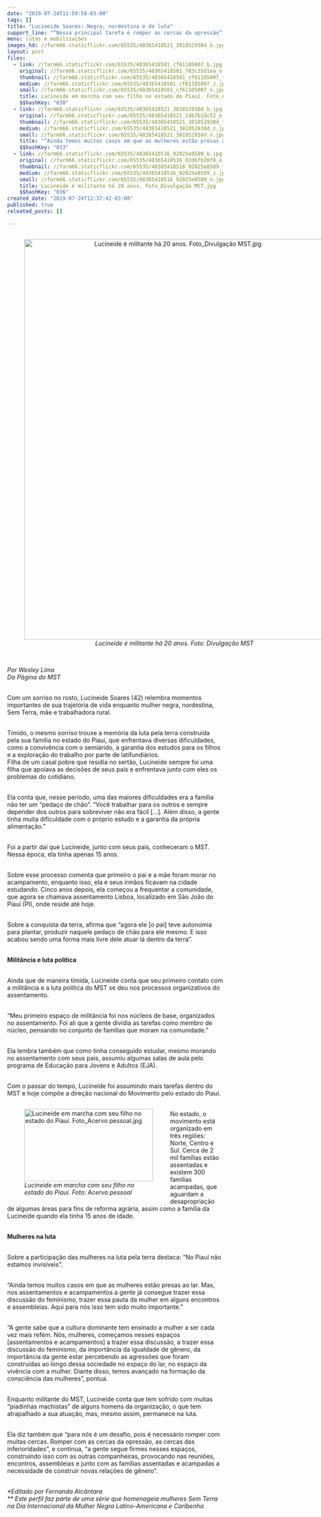 ```yaml
---
date: "2019-07-24T11:59:58-03:00"
tags: []
title: "Lucineide Soares: Negra, nordestina e de luta"
support_line: "“Nossa principal tarefa é romper as cercas da opressão”, afirma Sem Terra"
menu: lutas e mobilizações
images_hd: //farm66.staticflickr.com/65535/48365418521_381852938d_b.jpg
layout: post
files:
  - link: //farm66.staticflickr.com/65535/48365418501_cf61105007_b.jpg
    original: //farm66.staticflickr.com/65535/48365418501_783c35d1ea_o.jpg
    thumbnail: //farm66.staticflickr.com/65535/48365418501_cf61105007_t.jpg
    medium: //farm66.staticflickr.com/65535/48365418501_cf61105007_z.jpg
    small: //farm66.staticflickr.com/65535/48365418501_cf61105007_n.jpg
    title: Lucineide em marcha com seu filho no estado do Piauí. Foto_Acervo pessoal.jpg
    $$hashKey: "030"
  - link: //farm66.staticflickr.com/65535/48365418521_381852938d_b.jpg
    original: //farm66.staticflickr.com/65535/48365418521_14b7b2dc52_o.jpg
    thumbnail: //farm66.staticflickr.com/65535/48365418521_381852938d_t.jpg
    medium: //farm66.staticflickr.com/65535/48365418521_381852938d_z.jpg
    small: //farm66.staticflickr.com/65535/48365418521_381852938d_n.jpg
    title: "“Ainda temos muitos casos em que as mulheres estão presas ao lar, conta Lucineide. Foto_Divulgação MST.jpg"
    $$hashKey: "033"
  - link: //farm66.staticflickr.com/65535/48365418516_92025e8589_b.jpg
    original: //farm66.staticflickr.com/65535/48365418516_02d6fb20f0_o.jpg
    thumbnail: //farm66.staticflickr.com/65535/48365418516_92025e8589_t.jpg
    medium: //farm66.staticflickr.com/65535/48365418516_92025e8589_z.jpg
    small: //farm66.staticflickr.com/65535/48365418516_92025e8589_n.jpg
    title: Lucineide é militante há 20 anos. Foto_Divulgação MST.jpg
    $$hashKey: "036"
created_date: "2019-07-24T12:37:42-03:00"
published: true
releated_posts: []

---
```

<div style="text-align:center">
<figure class="image" style="display:inline-block"><img alt="Lucineide é militante há 20 anos. Foto_Divulgação MST.jpg" height="933" src="//farm66.staticflickr.com/65535/48365418516_92025e8589_b.jpg" width="700" />
<figcaption><em>Lucineide &eacute; militante h&aacute; 20 anos. Foto: Divulga&ccedil;&atilde;o MST</em></figcaption>
</figure>
</div>

<p><br />
<em>Por Wesley Lima<br />
Da P&aacute;gina do MST</em></p>

<p><br />
Com um sorriso no rosto, Lucineide Soares (42) relembra momentos importantes de sua trajet&oacute;ria de vida enquanto mulher negra, nordestina, Sem Terra, m&atilde;e e trabalhadora rural.&nbsp;</p>

<p><br />
T&iacute;mido, o mesmo sorriso trouxe a mem&oacute;ria da luta pela terra constru&iacute;da pela sua fam&iacute;lia no estado do Piau&iacute;, que enfrentava diversas dificuldades, como a conviv&ecirc;ncia com o semi&aacute;rido, a garantia dos estudos para os filhos e a explora&ccedil;&atilde;o do trabalho por parte de latifundi&aacute;rios.&nbsp;<br />
Filha de um casal pobre que residia no sert&atilde;o, Lucineide sempre foi uma filha que apoiava as decis&otilde;es de seus pais e enfrentava junto com eles os problemas do cotidiano.&nbsp;</p>

<p><br />
Ela conta que, nesse per&iacute;odo, uma das maiores dificuldades era a fam&iacute;lia n&atilde;o ter um &ldquo;peda&ccedil;o de ch&atilde;o&rdquo;. &ldquo;Voc&ecirc; trabalhar para os outros e sempre depender dos outros para sobreviver n&atilde;o era f&aacute;cil [...]. Al&eacute;m disso, a gente tinha muita dificuldade com o pr&oacute;prio estudo e a garantia da pr&oacute;pria alimenta&ccedil;&atilde;o.&rdquo;</p>

<p><br />
Foi a partir da&iacute; que Lucineide, junto com seus pais, conheceram o MST. Nessa &eacute;poca, ela tinha apenas 15 anos.&nbsp;</p>

<p><br />
Sobre esse processo comenta que primeiro o pai e a m&atilde;e foram morar no acampamento, enquanto isso, ela e seus irm&atilde;os ficavam na cidade estudando. Cinco anos depois, ela come&ccedil;ou a frequentar a comunidade, que agora se chamava assentamento Lisboa, localizado em S&atilde;o Jo&atilde;o do Piau&iacute; (PI), onde reside at&eacute; hoje.&nbsp;</p>

<p><br />
Sobre a conquista da terra, afirma que &ldquo;agora ele [o pai] teve autonomia para plantar, produzir naquele peda&ccedil;o de ch&atilde;o para ele mesmo. E isso acabou sendo uma forma mais livre dele atuar l&aacute; dentro da terra&rdquo;.&nbsp;</p>

<p><br />
<strong>Milit&acirc;ncia e luta pol&iacute;tica</strong></p>

<p><br />
Ainda que de maneira t&iacute;mida, Lucineide conta que seu primeiro contato com a milit&acirc;ncia e a luta pol&iacute;tica do MST se deu nos processos organizativos do assentamento.&nbsp;</p>

<p><br />
&ldquo;Meu primeiro espa&ccedil;o de milit&acirc;ncia foi nos n&uacute;cleos de base, organizados no assentamento. Foi ali que a gente dividia as tarefas como membro de n&uacute;cleo, pensando no conjunto de fam&iacute;lias que moram na comunidade.&rdquo;&nbsp;</p>

<p><br />
Ela lembra tamb&eacute;m que como tinha conseguido estudar, mesmo morando no assentamento com seus pais, assumiu algumas salas de aula pelo programa de Educa&ccedil;&atilde;o para Jovens e Adultos (EJA).</p>

<p><br />
Com o passar do tempo, Lucineide foi assumindo mais tarefas dentro do MST e hoje comp&otilde;e a dire&ccedil;&atilde;o nacional do Movimento pelo estado do Piau&iacute;.</p>

<figure class="image" style="float:left"><img alt="Lucineide em marcha com seu filho no estado do Piauí. Foto_Acervo pessoal.jpg" height="169" src="//farm66.staticflickr.com/65535/48365418501_cf61105007_b.jpg" width="300" />
<figcaption><em>Lucineide em marcha com seu filho no<br />
estado do Piau&iacute;. Foto: Acervo pessoal</em></figcaption>
</figure>

<p><br />
No estado, o movimento est&aacute; organizado em tr&ecirc;s regi&otilde;es: Norte, Centro e Sul. Cerca de 2 mil fam&iacute;lias est&atilde;o assentadas e existem 300 fam&iacute;lias acampadas, que aguardam a desapropria&ccedil;&atilde;o de algumas &aacute;reas para fins de reforma agr&aacute;ria, assim como a fam&iacute;lia da Lucineide quando ela tinha 15 anos de idade.</p>

<p><br />
<strong>Mulheres na luta</strong></p>

<p><br />
Sobre a participa&ccedil;&atilde;o das mulheres na luta pela terra destaca: &ldquo;No Piau&iacute; n&atilde;o estamos invis&iacute;veis&rdquo;.</p>

<p><br />
&ldquo;Ainda temos muitos casos em que as mulheres est&atilde;o presas ao lar. Mas, nos assentamentos e acampamentos a gente j&aacute; consegue trazer essa discuss&atilde;o do feminismo, trazer essa pauta da mulher em alguns encontros e assembleias. Aqui para n&oacute;s isso tem sido muito importante.&rdquo;&nbsp;</p>

<p><br />
&ldquo;A gente sabe que a cultura dominante tem ensinado a mulher a ser cada vez mais ref&eacute;m. N&oacute;s, mulheres, come&ccedil;amos nesses espa&ccedil;os [assentamentos e acampamentos] a trazer essa discuss&atilde;o, a trazer essa discuss&atilde;o do feminismo, da import&acirc;ncia da igualdade de g&ecirc;nero, da import&acirc;ncia da gente estar percebendo as agress&otilde;es que foram constru&iacute;das ao longo dessa sociedade no espa&ccedil;o do lar, no espa&ccedil;o da viv&ecirc;ncia com a mulher. Diante disso, temos avan&ccedil;ado na forma&ccedil;&atilde;o da consci&ecirc;ncia das mulheres&rdquo;, pontua.</p>

<p><br />
Enquanto militante do MST, Lucineide conta que tem sofrido com muitas &ldquo;piadinhas machistas&rdquo; de alguns homens da organiza&ccedil;&atilde;o, o que tem atrapalhado a sua atua&ccedil;&atilde;o, mas, mesmo assim, permanece na luta.&nbsp;&nbsp;</p>

<p><br />
Ela diz tamb&eacute;m que &ldquo;para n&oacute;s &eacute; um desafio, pois &eacute; necess&aacute;rio romper com muitas cercas. Romper com as cercas da opress&atilde;o, as cercas das inferioridades&rdquo;, e continua, &ldquo;a gente segue firmes nesses espa&ccedil;os, construindo isso com as outras companheiras, provocando nas reuni&otilde;es, encontros, assembleias e junto com as fam&iacute;lias assentadas e acampadas a necessidade de construir novas rela&ccedil;&otilde;es de g&ecirc;nero&rdquo;.</p>

<p><br />
<em>*Editado por Fernanda Alc&acirc;ntara<br />
** Este perfil faz parte de uma s&eacute;rie que homenageia mulheres Sem Terra na&nbsp;Dia Internacional da Mulher Negra Latino-Americana e Caribenha​</em></p>

<p>&nbsp;</p>
